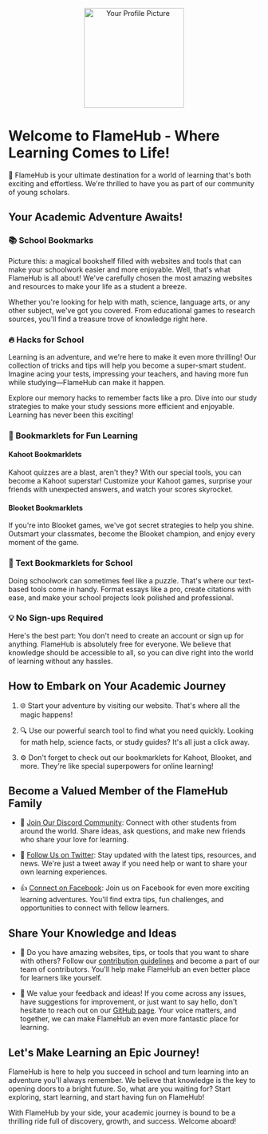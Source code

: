 <p align="center">
  <img src="https://avatars.githubusercontent.com/FlamePVPCodes" alt="Your Profile Picture" width="200" height="200" />
</p>

# Welcome to FlameHub - Where Learning Comes to Life!

🚀 FlameHub is your ultimate destination for a world of learning that's both exciting and effortless. We're thrilled to have you as part of our community of young scholars.

## Your Academic Adventure Awaits!

### 📚 School Bookmarks
Picture this: a magical bookshelf filled with websites and tools that can make your schoolwork easier and more enjoyable. Well, that's what FlameHub is all about! We've carefully chosen the most amazing websites and resources to make your life as a student a breeze.

Whether you're looking for help with math, science, language arts, or any other subject, we've got you covered. From educational games to research sources, you'll find a treasure trove of knowledge right here.

### 🔥 Hacks for School
Learning is an adventure, and we're here to make it even more thrilling! Our collection of tricks and tips will help you become a super-smart student. Imagine acing your tests, impressing your teachers, and having more fun while studying—FlameHub can make it happen.

Explore our memory hacks to remember facts like a pro. Dive into our study strategies to make your study sessions more efficient and enjoyable. Learning has never been this exciting!

### 🚀 Bookmarklets for Fun Learning

#### Kahoot Bookmarklets
Kahoot quizzes are a blast, aren't they? With our special tools, you can become a Kahoot superstar! Customize your Kahoot games, surprise your friends with unexpected answers, and watch your scores skyrocket.

#### Blooket Bookmarklets
If you're into Blooket games, we've got secret strategies to help you shine. Outsmart your classmates, become the Blooket champion, and enjoy every moment of the game.

### 📝 Text Bookmarklets for School
Doing schoolwork can sometimes feel like a puzzle. That's where our text-based tools come in handy. Format essays like a pro, create citations with ease, and make your school projects look polished and professional.

### 💡 No Sign-ups Required
Here's the best part: You don't need to create an account or sign up for anything. FlameHub is absolutely free for everyone. We believe that knowledge should be accessible to all, so you can dive right into the world of learning without any hassles.

## How to Embark on Your Academic Journey

1. 🌐 Start your adventure by visiting our website. That's where all the magic happens!

2. 🔍 Use our powerful search tool to find what you need quickly. Looking for math help, science facts, or study guides? It's all just a click away.

3. ⚙️ Don't forget to check out our bookmarklets for Kahoot, Blooket, and more. They're like special superpowers for online learning!

## Become a Valued Member of the FlameHub Family

- 💬 [Join Our Discord Community](https://discord.gg/flamehub): Connect with other students from around the world. Share ideas, ask questions, and make new friends who share your love for learning.

- 📱 [Follow Us on Twitter](https://twitter.com/FlameHub): Stay updated with the latest tips, resources, and news. We're just a tweet away if you need help or want to share your own learning experiences.

- 👍 [Connect on Facebook](https://www.facebook.com/FlameHub): Join us on Facebook for even more exciting learning adventures. You'll find extra tips, fun challenges, and opportunities to connect with fellow learners.

## Share Your Knowledge and Ideas

- 💪 Do you have amazing websites, tips, or tools that you want to share with others? Follow our [contribution guidelines](CONTRIBUTING.md) and become a part of our team of contributors. You'll help make FlameHub an even better place for learners like yourself.

- 💌 We value your feedback and ideas! If you come across any issues, have suggestions for improvement, or just want to say hello, don't hesitate to reach out on our [GitHub page](https://github.com/FlameHub/FlameHub/issues). Your voice matters, and together, we can make FlameHub an even more fantastic place for learning.

## Let's Make Learning an Epic Journey!

FlameHub is here to help you succeed in school and turn learning into an adventure you'll always remember. We believe that knowledge is the key to opening doors to a bright future. So, what are you waiting for? Start exploring, start learning, and start having fun on FlameHub!

With FlameHub by your side, your academic journey is bound to be a thrilling ride full of discovery, growth, and success. Welcome aboard!
